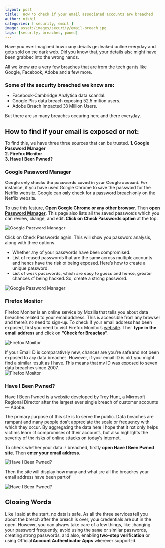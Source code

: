 ```yaml
---
layout: post
title:  How to check if your email associated accounts are breached
author: nikhil
categories: [ security, email ]
image: assets/images/security/email-breach.jpg
tags: [security, breaches, pwned]
---
```


Have you ever imagined how many details get leaked online everyday and gets sold on the dark web. Did you know that, your details also might have been grabbed into the wrong hands.

All we know are a very few breaches that are from the tech gaints like Google, Facebook, Adobe and a few more.  

### Some of the security breached we know are:  
+ Facebook–Cambridge Analytica data scandal.  
+ Google Plus data breach exposing 52.5 million users.  
+ Adobe Breach Impacted 38 Million Users.  

But there are so many breaches occuring here and there everyday.

## How to find if your email is exposed or not:

To find this, we have three three sources that can be trusted.
**1. Google Password Manager**    
**2. Firefox Monitor**  
**3. Have I Been Pwned?**  

### Google Password Manager  

Google only checks the passwords saved in your Google account. For instance, if you have used Google Chrome to save the password for the Netflix website. Google can only check for a password breach only on the Netflix website.

To use this feature, **Open Google Chrome or any other browser**. Then **open <a href="https://passwords.google.com/" target="_blank">Password Manager</a>**.  This page also lists all the saved passwords which you can review, change, and edit. **Click on Check Passwords option** at the top.  

<img src="{{ site.baseurl }}/assets/images/security/google-password-check-click.jpg" alt="Google Password Manager" title="Google Password Manager" />

Click on Check Passwords again. This will show you password analysis, along with three options.

* Whether any of your passwords have been compromised.  
* List of reused passwords that are the same across multiple accounts and hence have the risk of being exposed. Here’s how to create a unique password.  
* List of weak passwords, which are easy to guess and hence, greater chances of being hacked. So, create a strong password.   

<img src="{{ site.baseurl }}/assets/images/security/google-password-check.jpg" alt="Google Password Manager" title="Google Password Manager" />

### Firefox Monitor  

Firefox Monitor is an online service by Mozilla that tells you about data breaches related to your email address. This is accessible from any browser and there’s no need to sign-up. To check if your email address has been exposed, first you need to visit Firefox Monitor’s <a href="https://monitor.firefox.com/" target="_blank">website</a>. Then **type in the email address** and click on **“Check for Breaches”**.   

<img src="{{ site.baseurl }}/assets/images/security/firefox-password-check-click.jpg" alt="Firefox Monitor" title="Firefox Monitor" />

If your Email ID is comparatively new, chances are you’re safe and not been exposed to any data breaches. However, if your email ID is old, you might find a similar result as I have. This means that my ID was exposed to seven data breaches since 2007.  
<img src="{{ site.baseurl }}/assets/images/security/firefox-password-check.jpg" alt="Firefox Monitor" title="Firefox Monitor" />


### Have I Been Pwned?

Have I Been Pwned is a website developed by Troy Hunt, a Microsoft Regional Director after the largest ever single breach of customer accounts — Adobe. 

The primary purpose of this site is to serve the public. Data breaches are rampant and many people don't appreciate the scale or frequency with which they occur. By aggregating the data here I hope that it not only helps victims learn of compromises of their accounts, but also highlights the severity of the risks of online attacks on today's internet.

To check whether your data is breached, firstly **open Have I Been Pwned <a href="https://haveibeenpwned.com/" target="_blank">site</a>**. Then **enter your email address**.  

<img src="{{ site.baseurl }}/assets/images/security/hibp-password-check-click.jpg" alt="Have I Been Pwned?" title="Have I Been Pwned?">

Then the site will display how many and what are all the breaches your email address have been part of 

<img src="{{ site.baseurl }}/assets/images/security/hibp-password-check.jpg" alt="Have I Been Pwned?" title="Have I Been Pwned?">

## Closing Words  
Like I said at the start, no data is safe. As all the three services tell you about the breach after the breach is over, your credentials are out in the open. However, you can always take care of a few things, like changing your password frequently, avoid using the same or similar passwords, creating strong passwords, and also, enabling **two-step verification** or using Official **Account Authenticator Apps** wherever supported.
